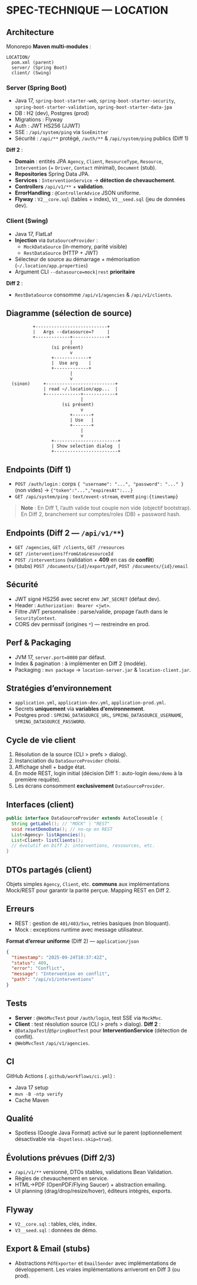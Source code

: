 # SPEC-TECHNIQUE — LOCATION

## Architecture
Monorepo **Maven multi-modules** :
```
LOCATION/
  pom.xml (parent)
  server/ (Spring Boot)
  client/ (Swing)
```

### Server (Spring Boot)
- Java 17, `spring-boot-starter-web`, `spring-boot-starter-security`, `spring-boot-starter-validation`, `spring-boot-starter-data-jpa`
- DB : H2 (dev), Postgres (prod)
- Migrations : Flyway
- Auth : JWT HS256 (JJWT)
- SSE : `/api/system/ping` via `SseEmitter`
- Sécurité : `/api/**` protégé, `/auth/**` & `/api/system/ping` publics (Diff 1)

**Diff 2** :
- **Domain** : entités JPA `Agency`, `Client`, `ResourceType`, `Resource`, `Intervention` (+ `Driver`, `Contact` minimal), `Document` (stub).
- **Repositories** Spring Data JPA.
- **Services** : `InterventionService` → **détection de chevauchement**.
- **Controllers** `/api/v1/**` + **validation**.
- **ErrorHandling** : `@ControllerAdvice` JSON uniforme.
- **Flyway** : `V2__core.sql` (tables + index), `V3__seed.sql` (jeu de données dev).

### Client (Swing)
- Java 17, FlatLaf
- **Injection** via `DataSourceProvider` :
  - `MockDataSource` (in-memory, parité visible)
  - `RestDataSource` (HTTP + JWT)
- Sélecteur de source au démarrage + mémorisation (`~/.location/app.properties`)
- Argument CLI `--datasource=mock|rest` **prioritaire**

**Diff 2** :
- `RestDataSource` consomme `/api/v1/agencies` & `/api/v1/clients`.

## Diagramme (sélection de source)
```
          +---------------------------+
          |   Args --datasource=?     |
          +-------------+-------------+
                        |
                 (si présent)
                        v
                 +-------------+
                 |  Use arg    |
                 +-------------+
                        |
                        v
  (sinon)     +--------------------------+
              | read ~/.location/app...  |
              +-------------+------------+
                            |
                     (si présent)
                            v
                        +-------+
                        | Use   |
                        +-------+
                            |
                            v
                 +------------------------+
                 | Show selection dialog  |
                 +------------------------+
```

## Endpoints (Diff 1)
- `POST /auth/login` : corps `{ "username": "...", "password": "..." }` (non vides) → `{"token":"...","expiresAt":...}`
- `GET /api/system/ping` : `text/event-stream`, event `ping:{timestamp}`

> **Note** : En Diff 1, l’auth valide tout couple non vide (objectif bootstrap). En Diff 2, branchement sur comptes/roles (DB) + password hash.

## Endpoints (Diff 2 — `/api/v1/**`)
- `GET /agencies`, `GET /clients`, `GET /resources`
- `GET /interventions?from&to&resourceId`
- `POST /interventions` (validation + **409** en cas de **conflit**)
- (stubs) `POST /documents/{id}/export/pdf`, `POST /documents/{id}/email`

## Sécurité
- JWT signé HS256 avec secret env `JWT_SECRET` (défaut dev).
- Header : `Authorization: Bearer <jwt>`.
- Filtre JWT personnalisée : parse/valide, propage l’auth dans le `SecurityContext`.
- CORS dev permissif (origines `*`) — restreindre en prod.

## Perf & Packaging
- JVM 17, `server.port=8080` par défaut.
- Index & pagination : à implémenter en Diff 2 (modèle).
- Packaging : `mvn package` → `location-server.jar` & `location-client.jar`.

## Stratégies d’environnement
- `application.yml`, `application-dev.yml`, `application-prod.yml`.
- Secrets **uniquement** via **variables d’environnement**.
- Postgres prod : `SPRING_DATASOURCE_URL`, `SPRING_DATASOURCE_USERNAME`, `SPRING_DATASOURCE_PASSWORD`.

## Cycle de vie client
1. Résolution de la source (CLI > prefs > dialog).
2. Instanciation du `DataSourceProvider` choisi.
3. Affichage shell + badge état.
4. En mode REST, login initial (décision Diff 1 : auto-login `demo/demo` à la première requête).
5. Les écrans consomment **exclusivement** `DataSourceProvider`.

## Interfaces (client)
```java
public interface DataSourceProvider extends AutoCloseable {
  String getLabel(); // "MOCK" | "REST"
  void resetDemoData(); // no-op en REST
  List<Agency> listAgencies();
  List<Client> listClients();
  // évolutif en Diff 2: interventions, ressources, etc.
}
```

## DTOs partagés (client)
Objets simples `Agency`, `Client`, etc. **communs** aux implémentations Mock/REST pour garantir la parité perçue. Mapping REST en Diff 2.

## Erreurs
- REST : gestion de `401/403/5xx`, retries basiques (non bloquant).
- Mock : exceptions runtime avec message utilisateur.

**Format d’erreur uniforme** (Diff 2) — `application/json`
```json
{
  "timestamp": "2025-09-24T10:37:42Z",
  "status": 409,
  "error": "Conflict",
  "message": "Intervention en conflit",
  "path": "/api/v1/interventions"
}
```

## Tests
- **Server** : `@WebMvcTest` pour `/auth/login`, test SSE via `MockMvc`.
- **Client** : test résolution source (CLI > prefs > dialog).
**Diff 2** :
- `@DataJpaTest`/`@SpringBootTest` pour **InterventionService** (détection de conflit).
- `@WebMvcTest` `/api/v1/agencies`.

## CI
GitHub Actions (`.github/workflows/ci.yml`) :
- Java 17 setup
- `mvn -B -ntp verify`
- Cache Maven

## Qualité
- Spotless (Google Java Format) activé sur le parent (optionnellement désactivable via `-Dspotless.skip=true`).

## Évolutions prévues (Diff 2/3)
- `/api/v1/**` versionné, DTOs stables, validations Bean Validation.
- Règles de chevauchement en service.
- HTML→PDF (OpenPDF/Flying Saucer) + abstraction emailing.
- UI planning (drag/drop/resize/hover), éditeurs intégrés, exports.

## Flyway
- `V2__core.sql` : tables, clés, index.
- `V3__seed.sql` : données de démo.

## Export & Email (stubs)
- Abstractions `PdfExporter` et `EmailSender` avec implémentations de développement. Les vraies implémentations arriveront en Diff 3 (ou prod).
